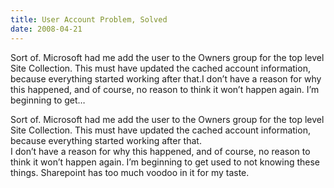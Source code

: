 ```yaml
---
title: User Account Problem, Solved
date: 2008-04-21
---
```


Sort of. Microsoft had me add the user to the Owners group for the top level Site Collection. This must have updated the cached account information, because everything started working after that.I don’t have a reason for why this happened, and of course, no reason to think it won’t happen again. I’m beginning to get…


<!-- end -->

Sort of. Microsoft had me add the user to the Owners group for the top level Site Collection. This must have updated the cached account information, because everything started working after that.  
I don’t have a reason for why this happened, and of course, no reason to think it won’t happen again. I’m beginning to get used to not knowing these things. Sharepoint has too much voodoo in it for my taste.

